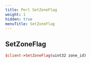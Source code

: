 ```yaml
---
title: Perl SetZoneFlag
weight: 1
hidden: true
menuTitle: SetZoneFlag
---
```

## SetZoneFlag
```perl
$client->SetZoneFlag(uint32 zone_id)
```